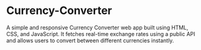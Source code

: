 # Currency-Converter
A simple and responsive Currency Converter web app built using HTML, CSS, and JavaScript. It fetches real-time exchange rates using a public API and allows users to convert between different currencies instantly.
